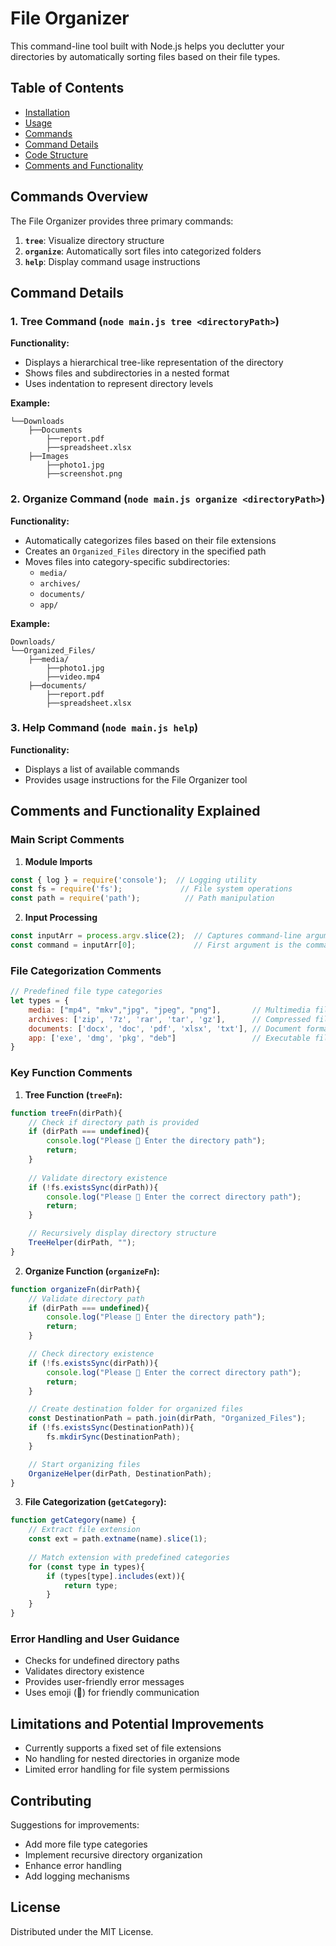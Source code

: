 # File Organizer

This command-line tool built with Node.js helps you declutter your directories by automatically sorting files based on their file types.

## Table of Contents

- [Installation](#installation)
- [Usage](#usage)
- [Commands](#commands)
- [Command Details](#command-details)
- [Code Structure](#code-structure)
- [Comments and Functionality](#comments-and-functionality)

## Commands Overview

The File Organizer provides three primary commands:

1. **`tree`**: Visualize directory structure
2. **`organize`**: Automatically sort files into categorized folders
3. **`help`**: Display command usage instructions

## Command Details

### 1. Tree Command (`node main.js tree <directoryPath>`)

**Functionality:**
- Displays a hierarchical tree-like representation of the directory
- Shows files and subdirectories in a nested format
- Uses indentation to represent directory levels

**Example:**
```
└──Downloads
    ├──Documents
        ├──report.pdf
        ├──spreadsheet.xlsx
    ├──Images
        ├──photo1.jpg
        ├──screenshot.png
```

### 2. Organize Command (`node main.js organize <directoryPath>`)

**Functionality:**
- Automatically categorizes files based on their file extensions
- Creates an `Organized_Files` directory in the specified path
- Moves files into category-specific subdirectories:
  - `media/`
  - `archives/`
  - `documents/`
  - `app/`

**Example:**
```
Downloads/
└──Organized_Files/
    ├──media/
        ├──photo1.jpg
        ├──video.mp4
    ├──documents/
        ├──report.pdf
        ├──spreadsheet.xlsx
```

### 3. Help Command (`node main.js help`)

**Functionality:**
- Displays a list of available commands
- Provides usage instructions for the File Organizer tool

## Comments and Functionality Explained

### Main Script Comments

1. **Module Imports**
```javascript
const { log } = require('console');  // Logging utility
const fs = require('fs');             // File system operations
const path = require('path');          // Path manipulation
```

2. **Input Processing**
```javascript
const inputArr = process.argv.slice(2);  // Captures command-line arguments
const command = inputArr[0];             // First argument is the command
```

### File Categorization Comments

```javascript
// Predefined file type categories
let types = {
    media: ["mp4", "mkv","jpg", "jpeg", "png"],       // Multimedia files
    archives: ['zip', '7z', 'rar', 'tar', 'gz'],      // Compressed files
    documents: ['docx', 'doc', 'pdf', 'xlsx', 'txt'], // Document formats
    app: ['exe', 'dmg', 'pkg', "deb"]                 // Executable files
}
```

### Key Function Comments

1. **Tree Function (`treeFn`):**
```javascript
function treeFn(dirPath){
    // Check if directory path is provided
    if (dirPath === undefined){
        console.log("Please 🙏 Enter the directory path");
        return;
    }
    
    // Validate directory existence
    if (!fs.existsSync(dirPath)){
        console.log("Please 🙏 Enter the correct directory path");
        return;
    }

    // Recursively display directory structure
    TreeHelper(dirPath, "");
}
```

2. **Organize Function (`organizeFn`):**
```javascript
function organizeFn(dirPath){
    // Validate directory path
    if (dirPath === undefined){
        console.log("Please 🙏 Enter the directory path");
        return;
    }

    // Check directory existence
    if (!fs.existsSync(dirPath)){
        console.log("Please 🙏 Enter the correct directory path");
        return;
    }

    // Create destination folder for organized files
    const DestinationPath = path.join(dirPath, "Organized_Files");
    if (!fs.existsSync(DestinationPath)){
        fs.mkdirSync(DestinationPath);
    }

    // Start organizing files
    OrganizeHelper(dirPath, DestinationPath);
}
```

3. **File Categorization (`getCategory`):**
```javascript
function getCategory(name) {
    // Extract file extension
    const ext = path.extname(name).slice(1);
    
    // Match extension with predefined categories
    for (const type in types){
        if (types[type].includes(ext)){
            return type;
        }
    }
}
```

### Error Handling and User Guidance

- Checks for undefined directory paths
- Validates directory existence
- Provides user-friendly error messages
- Uses emoji (🙏) for friendly communication

## Limitations and Potential Improvements

- Currently supports a fixed set of file extensions
- No handling for nested directories in organize mode
- Limited error handling for file system permissions

## Contributing

Suggestions for improvements:
- Add more file type categories
- Implement recursive directory organization
- Enhance error handling
- Add logging mechanisms

## License

Distributed under the MIT License.